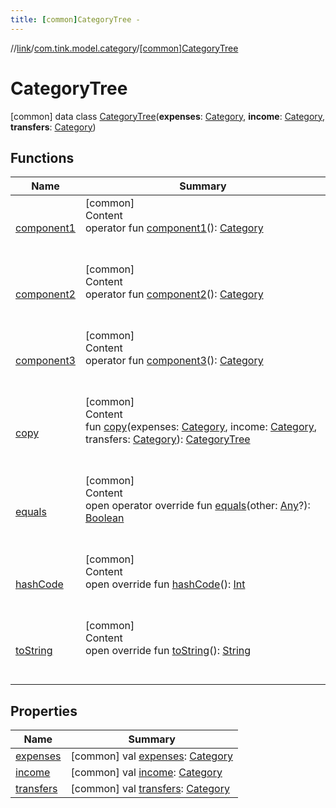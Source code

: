 ```yaml
---
title: [common]CategoryTree -
---
```

//[link](../../index.md)/[com.tink.model.category](../index.md)/[[common]CategoryTree](index.md)



# CategoryTree  
 [common] data class [CategoryTree](index.md)(**expenses**: [Category](../[common]-category/index.md), **income**: [Category](../[common]-category/index.md), **transfers**: [Category](../[common]-category/index.md))   


## Functions  
  
|  Name|  Summary| 
|---|---|
| <a name="com.tink.model.category/CategoryTree/component1/#/PointingToDeclaration/"></a>[component1](component1.md)| <a name="com.tink.model.category/CategoryTree/component1/#/PointingToDeclaration/"></a>[common]  <br>Content  <br>operator fun [component1](component1.md)(): [Category](../[common]-category/index.md)  <br><br><br>
| <a name="com.tink.model.category/CategoryTree/component2/#/PointingToDeclaration/"></a>[component2](component2.md)| <a name="com.tink.model.category/CategoryTree/component2/#/PointingToDeclaration/"></a>[common]  <br>Content  <br>operator fun [component2](component2.md)(): [Category](../[common]-category/index.md)  <br><br><br>
| <a name="com.tink.model.category/CategoryTree/component3/#/PointingToDeclaration/"></a>[component3](component3.md)| <a name="com.tink.model.category/CategoryTree/component3/#/PointingToDeclaration/"></a>[common]  <br>Content  <br>operator fun [component3](component3.md)(): [Category](../[common]-category/index.md)  <br><br><br>
| <a name="com.tink.model.category/CategoryTree/copy/#com.tink.model.category.Category#com.tink.model.category.Category#com.tink.model.category.Category/PointingToDeclaration/"></a>[copy](copy.md)| <a name="com.tink.model.category/CategoryTree/copy/#com.tink.model.category.Category#com.tink.model.category.Category#com.tink.model.category.Category/PointingToDeclaration/"></a>[common]  <br>Content  <br>fun [copy](copy.md)(expenses: [Category](../[common]-category/index.md), income: [Category](../[common]-category/index.md), transfers: [Category](../[common]-category/index.md)): [CategoryTree](index.md)  <br><br><br>
| <a name="kotlin/Any/equals/#kotlin.Any?/PointingToDeclaration/"></a>[equals](../../com.tink.service.user/[common]-user-profile-service-impl/index.md#%5Bkotlin%2FAny%2Fequals%2F%23kotlin.Any%3F%2FPointingToDeclaration%2F%5D%2FFunctions%2F1647702525)| <a name="kotlin/Any/equals/#kotlin.Any?/PointingToDeclaration/"></a>[common]  <br>Content  <br>open operator override fun [equals](../../com.tink.service.user/[common]-user-profile-service-impl/index.md#%5Bkotlin%2FAny%2Fequals%2F%23kotlin.Any%3F%2FPointingToDeclaration%2F%5D%2FFunctions%2F1647702525)(other: [Any](https://kotlinlang.org/api/latest/jvm/stdlib/kotlin/-any/index.html)?): [Boolean](https://kotlinlang.org/api/latest/jvm/stdlib/kotlin/-boolean/index.html)  <br><br><br>
| <a name="kotlin/Any/hashCode/#/PointingToDeclaration/"></a>[hashCode](../../com.tink.service.user/[common]-user-profile-service-impl/index.md#%5Bkotlin%2FAny%2FhashCode%2F%23%2FPointingToDeclaration%2F%5D%2FFunctions%2F1647702525)| <a name="kotlin/Any/hashCode/#/PointingToDeclaration/"></a>[common]  <br>Content  <br>open override fun [hashCode](../../com.tink.service.user/[common]-user-profile-service-impl/index.md#%5Bkotlin%2FAny%2FhashCode%2F%23%2FPointingToDeclaration%2F%5D%2FFunctions%2F1647702525)(): [Int](https://kotlinlang.org/api/latest/jvm/stdlib/kotlin/-int/index.html)  <br><br><br>
| <a name="kotlin/Any/toString/#/PointingToDeclaration/"></a>[toString](../../com.tink.service.user/[common]-user-profile-service-impl/index.md#%5Bkotlin%2FAny%2FtoString%2F%23%2FPointingToDeclaration%2F%5D%2FFunctions%2F1647702525)| <a name="kotlin/Any/toString/#/PointingToDeclaration/"></a>[common]  <br>Content  <br>open override fun [toString](../../com.tink.service.user/[common]-user-profile-service-impl/index.md#%5Bkotlin%2FAny%2FtoString%2F%23%2FPointingToDeclaration%2F%5D%2FFunctions%2F1647702525)(): [String](https://kotlinlang.org/api/latest/jvm/stdlib/kotlin/-string/index.html)  <br><br><br>


## Properties  
  
|  Name|  Summary| 
|---|---|
| <a name="com.tink.model.category/CategoryTree/expenses/#/PointingToDeclaration/"></a>[expenses](expenses.md)| <a name="com.tink.model.category/CategoryTree/expenses/#/PointingToDeclaration/"></a> [common] val [expenses](expenses.md): [Category](../[common]-category/index.md)   <br>
| <a name="com.tink.model.category/CategoryTree/income/#/PointingToDeclaration/"></a>[income](income.md)| <a name="com.tink.model.category/CategoryTree/income/#/PointingToDeclaration/"></a> [common] val [income](income.md): [Category](../[common]-category/index.md)   <br>
| <a name="com.tink.model.category/CategoryTree/transfers/#/PointingToDeclaration/"></a>[transfers](transfers.md)| <a name="com.tink.model.category/CategoryTree/transfers/#/PointingToDeclaration/"></a> [common] val [transfers](transfers.md): [Category](../[common]-category/index.md)   <br>


